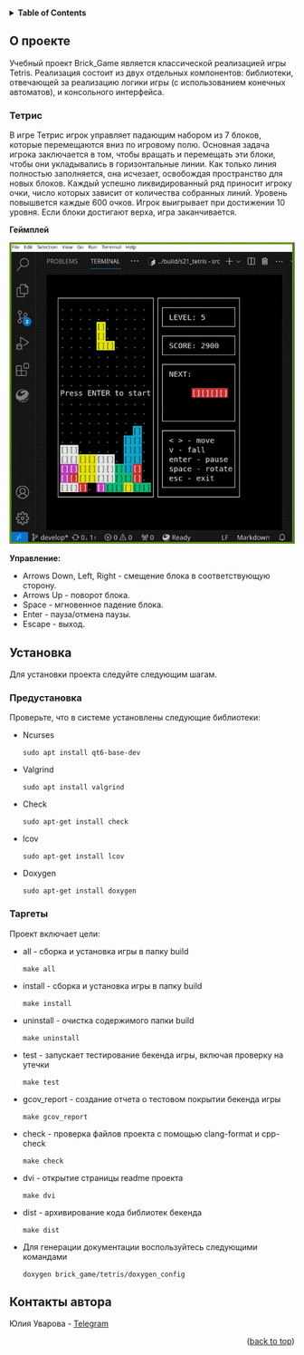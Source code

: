 <a id="readme-top"></a>

<br />
<details>
  <summary><strong>Table of Contents</strong></summary>
  <ol>
    <li>
      <a href="#about-the-project">О проекте</a>
      <ul>
        <li><a href="#built-with">Инструменты разработки</a></li>
      </ul>
    </li>
    <li>
      <a href="#getting-started">Установка</a>
      <ul>
        <li><a href="#required-software">Предустановка</a></li>
        <li><a href="#installation">Таргеты</a></li>
      </ul>
    </li>
    <li><a href="#contact">Контакты автора</a></li>
  </ol>
</details>


## О проекте

Учебный проект Brick_Game является классической реализацией игры Tetris.
Реализация состоит из двух отдельных компонентов: библиотеки, отвечающей за реализацию логики игры (с использованием конечных автоматов), и консольного интерфейса.

### Тетрис

В игре Тетрис игрок управляет падающим набором из 7 блоков, которые перемещаются вниз по игровому полю. Основная задача игрока заключается в том, чтобы вращать и перемещать эти блоки, чтобы они укладывались в горизонтальные линии. Как только линия полностью заполняется, она исчезает, освобождая пространство для новых блоков. Каждый успешно ликвидированный ряд приносит игроку очки, число которых зависит от количества собранных линий. 
Уровень повышвется каждые 600 очков. Игрок выигрывает при достижении 10 уровня. Если блоки достигают верха, игра заканчивается. 

**Геймплей**

![Gameplay GIF](src/brick_game/tetris/cli_tetris.gif)


**Управление:**
- Arrows Down, Left, Right - смещение блока в соответствующую сторону. 
- Arrows Up - поворот блока. 
- Space - мгновенное падение блока. 
- Enter - пауза/отмена паузы.
- Escape - выход.


## Установка

Для установки проекта следуйте следующим шагам.

### Предустановка

Проверьте, что в системе установлены следующие библиотеки:

* Ncurses
  ```
  sudo apt install qt6-base-dev
  ```

* Valgrind
  ```
  sudo apt install valgrind
  ```

* Check
  ```
  sudo apt-get install check
  ```

* lcov
  ```
  sudo apt-get install lcov
  ```

* Doxygen
  ```
  sudo apt-get install doxygen
  ```

### Таргеты

Проект включает цели:

* all - сборка и установка игры в папку build
  ```
  make all
  ```

* install - сборка и установка игры в папку build
  ```
  make install
  ```

* uninstall - очистка содержимого папки build
  ```
  make uninstall
  ```

* test - запускает тестирование бекенда игры, включая проверку на утечки
  ```
  make test
  ```

* gcov_report - создание отчета о тестовом покрытии бекенда игры 
  ```
  make gcov_report
  ```

* check - проверка файлов проекта с помощью clang-format и cpp-check 
  ```
  make check
  ```

* dvi - открытие страницы readme проекта
  ```
  make dvi
  ```

* dist - архивирование кода библиотек бекенда
  ```
  make dist
  ```
  
* Для генерации документации воспользуйтесь следующими командами
  ```
  doxygen brick_game/tetris/doxygen_config
  ```


## Контакты автора

Юлия Уварова  - [Telegram](https://t.me/Jun_Uno)

<p align="right">(<a href="#readme-top">back to top</a>)</p>